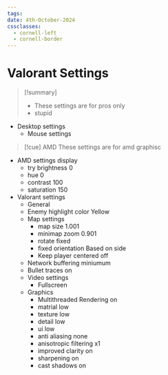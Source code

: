 ```yaml
---
tags: 
date: 4th-October-2024
cssclasses:
  - cornell-left
  - cornell-border
---
```

# Valorant Settings
>[!summary] 
>- These settings are for pros only
>- stupid

- Desktop settings
	- Mouse settings

>[!cue] AMD
>These settings
>are for amd graphisc
- AMD settings display 
	- try brightness 0
	- hue 0
	- contrast 100
	- saturation 150
- Valorant settings
	- General
	- Enemy highlight color Yellow
	- Map settings
		- map size 1.001
		- minimap zoom 0.901
		- rotate fixed
		- fixed orientation Based on side
		- Keep player centered off
	- Network buffering miniumum
	- Bullet traces on
	- Video settings
		- Fullscreen
	- Graphics
		- Multithreaded Rendering on
		- matrial low
		- texture low
		- detail low
		- ui low
		- anti aliasing none
		- anisotropic filtering x1
		- improved clarity on
		- sharpening on
		- cast shadows on